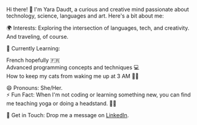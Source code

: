 Hi there! 👋 I'm Yara Daudt, a curious and creative mind passionate about technology, science, languages and art. Here's a bit about me:  

🌍 Interests: Exploring the intersection of languages, tech, and creativity. And traveling, of course.

🌱 Currently Learning:

French hopefully 🇫🇷  
Advanced programming concepts and techniques 💻  
How to keep my cats from waking me up at 3 AM 🐾😴   

😄 Pronouns: She/Her.  
⚡ Fun Fact: When I'm not coding or learning something new, you can find me teaching yoga or doing a headstand. 🧘‍♀️

💌 Get in Touch:
Drop me a message on [LinkedIn](https://www.linkedin.com/in/yaradaudt/). 


